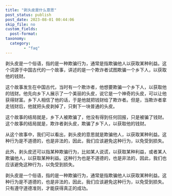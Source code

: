 ```yaml
---
title: "剥头皮是什么意思"
post_status: publish
post_date: 2023-08-01 00:44:06
skip_file: no
custom_fields: 
  post-format: 
taxonomy:
  category:
        - "faq"
---
```


剥头皮是一个俗语，指的是一种欺骗行为，通常是指欺骗他人以获取某种利益。这个词源于中国古代的一个故事，讲述的是一个欺诈者试图欺骗一个乡下人，以获取他的钱财。

这个故事发生在中国古代，当时有一个欺诈者，他想要欺骗一个乡下人，以获取他的钱财。他先向乡下人展示了一个美丽的头皮，说它是一个神奇的头皮，可以让他获得财富。乡下人相信了他的话，于是他就把钱财给了欺诈者。但是，当欺诈者拿走钱财后，他就把头皮剥掉了，只剩下一块普通的头皮。

这个故事的结局就是，乡下人被欺骗了，他没有得到任何回报，只是被骗了钱财。这个故事的结局就是，欺诈者剥头皮，欺骗了乡下人，以获取他的钱财。

从这个故事中，我们可以看出，剥头皮的意思就是欺骗他人，以获取某种利益。这种行为是不道德的，也是非法的，因此，我们应该避免这种行为，以免受到损失。

此外，剥头皮还可以指某种欺骗行为，比如某人说谎，以获取某种利益，或者某人欺骗他人，以获取某种利益。这种行为也是不道德的，也是非法的，因此，我们也应该避免这种行为，以免受到损失。

剥头皮是一个俗语，指的是一种欺骗行为，通常是指欺骗他人以获取某种利益。这种行为是不道德的，也是非法的，因此，我们应该避免这种行为，以免受到损失。只有遵守道德准则，才能获得真正的成功。
